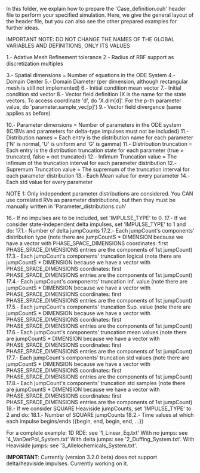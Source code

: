 In this folder, we explain how to prepare the 'Case_definition.cuh' header file to perform your specified simulation.
Here, we give the general layout of the header file, but you can also see the other prepared examples for further ideas.

IMPORTANT NOTE: DO NOT CHANGE THE NAMES OF THE GLOBAL VARIABLES AND DEFINITIONS, ONLY ITS VALUES

1.- Adative Mesh Refinement tolerance
2.- Radius of RBF support as discretization multiples

3.- Spatial dimensions = Number of equations in the ODE System
4.- Domain Center
5.- Domain Diameter (per dimension, although rectangular mesh is still not implemented)
6.- Initial condition mean vector
7.- Initial condition std vector
8.- Vector field definition (X is the name for the state vectors. To access coordinate 'd', do 'X.dim[d]'. For the p-th parameter value, do 'parameter.sample_vec[p]')
9.- Vector field divergence (same applies as before)

10.- Parameter dimensions = Number of parameters in the ODE system (IC/BVs and parameters for delta-type impulses must not be included)
11.- Distribution names = Each entry is the distribution name for each parameter ('N' is normal, 'U' is uniform and 'G' is gamma)
11.- Distribution truncation = Each entry is the distribution truncation state for each parameter (true = truncated, false = not truncated)
12.- Infimum Truncation value = The infimum of the truncation interval for each parameter distribution
12.- Supremum Truncation value = The supremum of the truncation interval for each parameter distribution
13.- Each Mean value for every parameter
14.- Each std value for every parameter

NOTE 1: Only independent parameter distributions are considered. You CAN use correlated RVs as parameter distributions, but then they must be manually written in 'Parameter_distributions.cuh'

16.- If no impulses are to be included, set 'IMPULSE_TYPE' to 0.
17.- If we consider state-independent delta impulses, set 'IMPULSE_TYPE' to 1 and do:
    17.1.- Number of delta jumpCounts 
    17.2.- Each jumpCount's components' distribution type (note there are jumpCountS * DIMENSION because we have a vector with PHASE_SPACE_DIMENSIONS coordinates: first PHASE_SPACE_DIMENSIONS entries are the components of 1st jumpCount)
    17.3.- Each jumpCount's components' truncation logical (note there are jumpCountS * DIMENSION because we have a vector with PHASE_SPACE_DIMENSIONS coordinates: first PHASE_SPACE_DIMENSIONS entries are the components of 1st jumpCount)
    17.4.- Each jumpCount's components' truncation Inf. value (note there are jumpCountS * DIMENSION because we have a vector with PHASE_SPACE_DIMENSIONS coordinates: first PHASE_SPACE_DIMENSIONS entries are the components of 1st jumpCount)
    17.5.- Each jumpCount's components' truncation Sup. value (note there are jumpCountS * DIMENSION because we have a vector with PHASE_SPACE_DIMENSIONS coordinates: first PHASE_SPACE_DIMENSIONS entries are the components of 1st jumpCount)
    17.6.- Each jumpCount's components' truncation mean values (note there are jumpCountS * DIMENSION because we have a vector with PHASE_SPACE_DIMENSIONS coordinates: first PHASE_SPACE_DIMENSIONS entries are the components of 1st jumpCount)
    17.7.- Each jumpCount's components' truncation std values (note there are jumpCountS * DIMENSION because we have a vector with PHASE_SPACE_DIMENSIONS coordinates: first PHASE_SPACE_DIMENSIONS entries are the components of 1st jumpCount)
    17.8.- Each jumpCount's components' truncation std samples (note there are jumpCountS * DIMENSION because we have a vector with PHASE_SPACE_DIMENSIONS coordinates: first PHASE_SPACE_DIMENSIONS entries are the components of 1st jumpCount)
18.- If we consider SQUARE Heaviside jumpCounts, set 'IMPULSE_TYPE' to 2 and do:
    18.1.- Number of SQUARE jumpCounts
    18.2.- Time values at which each impulse begins/ends ({begin, end, begin, end, ...})

For a complete example: 
    1D RDE: see '1_Linear_Eq.txt'
    With no jumps: see '4_VanDerPol_System.txt'
    With delta jumps: see '2_Duffing_System.txt'.
    With Heaviside jumps: see '3_Allelochemicals_System.txt'.

**IMPORTANT**: Currently (version 3.2.0 beta) does not support delta/heaviside impulses. Currently working on it.